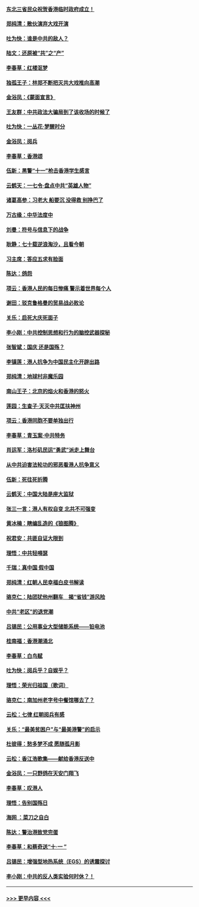 #### [东北三省民众祝贺香港临时政府成立！](../pages/nsc993/n11571215.md?t=10061144) 
#### [郑纯清：散伙演弃大戏开演](../pages/nsc993/n11570826.md?t=10061144) 
#### [吐为快：谁是中共的敌人？](../pages/nsc993/n11570817.md?t=10061144) 
#### [陆文：还原被“共”之“产”](../pages/nsc993/n11570798.md?t=10061144) 
#### [李春草：红楼沤梦](../pages/nsc993/n11569673.md?t=10061144) 
#### [独孤王子：林郑不断把灭共大戏推向高潮](../pages/nsc993/n11569381.md?t=10061144) 
#### [金浴凤：《蒙面宣言》](../pages/nsc993/n11569368.md?t=10061144) 
#### [王友群：中共政法大骗局到了该收场的时候了](../pages/nsc993/n11568940.md?t=10061144) 
#### [吐为快：一丛花‧梦醒时分](../pages/nsc993/n11567491.md?t=10061144) 
#### [金浴凤：阅兵](../pages/nsc993/n11567454.md?t=10061144) 
#### [李春草：香港颂](../pages/nsc993/n11567444.md?t=10061144) 
#### [伍新：黑警“十一”枪击香港学生感言](../pages/nsc993/n11567426.md?t=10061144) 
#### [云鹤天：一七令‧盘点中共“英雄人物”](../pages/nsc993/n11567091.md?t=10061144) 
#### [诸葛高参：习老大 船要沉 没得救 别挣巴了](../pages/nsc993/n11566976.md?t=10061144) 
#### [万古缘：中华法度中](../pages/nsc993/n11566726.md?t=10061144) 
#### [刘曼：符号与信息下的战争](../pages/nsc993/n11564655.md?t=10061144) 
#### [耿静：七十载逆浪淘沙，且看今朝](../pages/nsc993/n11564520.md?t=10061144) 
#### [习主席：答应五求有脸面](../pages/nsc993/n11563953.md?t=10061144) 
#### [陈达：鸽怨](../pages/nsc993/n11561879.md?t=10061144) 
#### [项云：香港人民的每日惨痛  警示着世界每个人](../pages/nsc993/n11559273.md?t=10061144) 
#### [谢田：驳克鲁格曼的贸易战必败论](../pages/nsc993/n11555840.md?t=10061144) 
#### [关乐：启死大庆死面子](../pages/nsc993/n11556823.md?t=10061144) 
#### [李小刚：中共控制思想和行为的脑控武器探秘](../pages/nsc993/n11556776.md?t=10061144) 
#### [张智斌：国庆  还是国殇？](../pages/nsc993/n11556617.md?t=10061144) 
#### [李镇莲：港人抗争为中国民主化开辟出路](../pages/nsc993/n11556570.md?t=10061144) 
#### [郑纯清：地球村非魔乐园](../pages/nsc993/n11555415.md?t=10061144) 
#### [南山王子：北京的焰火和香港的怒火](../pages/nsc993/n11555318.md?t=10061144) 
#### [莲园：生查子·天灭中共匡扶神州](../pages/nsc993/n11555302.md?t=10061144) 
#### [项云：香港同胞不要单独出行](../pages/nsc993/n11555276.md?t=10061144) 
#### [李春草：青玉案‧中共特务](../pages/nsc993/n11552356.md?t=10061144) 
#### [肖运军：洛杉矶民运“勇武”派走上舞台](../pages/nsc993/n11551595.md?t=10061144) 
#### [从中共迫害法轮功的邪恶看港人抗争意义](../pages/nsc993/n11540858.md?t=10061144) 
#### [伍新：死往死折腾](../pages/nsc993/n11550174.md?t=10061144) 
#### [云鹤天：中国大陆是座大监狱](../pages/nsc993/n11550155.md?t=10061144) 
#### [张三一言：港人有权自变 北共不可强变](../pages/nsc993/n11550132.md?t=10061144) 
#### [黄冰楠：瞎编乱造的《狼图腾》](../pages/nsc993/n11550082.md?t=10061144) 
#### [祝君安：共匪自证大限到](../pages/nsc993/n11550041.md?t=10061144) 
#### [理悟：中共轻嘚瑟](../pages/nsc993/n11547978.md?t=10061144) 
#### [千瑞：真中国 假中国](../pages/nsc993/n11547865.md?t=10061144) 
#### [郑纯清：红朝人民幸福白皮书解读](../pages/nsc993/n11547499.md?t=10061144) 
#### [骆克仁：陆团犹他州翻车　揭“省钱”游风险](../pages/nsc993/n11546977.md?t=10061144) 
#### [中共“老区”的退党潮](../pages/nsc993/n11545995.md?t=10061144) 
#### [吕锡民：公用事业大型储能系统——铅电池](../pages/nsc993/n11545701.md?t=10061144) 
#### [桂南福：香港潮涌北](../pages/nsc993/n11545682.md?t=10061144) 
#### [李春草：白鸟赋](../pages/nsc993/n11545663.md?t=10061144) 
#### [吐为快：阅兵乎？自娱乎？](../pages/nsc993/n11545625.md?t=10061144) 
#### [理悟：荣光归祖国（歌词）](../pages/nsc993/n11545616.md?t=10061144) 
#### [骆克仁：南加州老字号中餐馆哪去了？](../pages/nsc993/n11545120.md?t=10061144) 
#### [云松：七律 红朝阅兵有感](../pages/nsc993/n11542394.md?t=10061144) 
#### [关乐：“最美贫困户”与“最美港警”的启示](../pages/nsc993/n11542252.md?t=10061144) 
#### [杜彼得：愁多梦不成 愿随孤月影](../pages/nsc993/n11540296.md?t=10061144) 
#### [云松：香江浩歌集——献给香港反送中](../pages/nsc993/n11540149.md?t=10061144) 
#### [金浴凤：一只野鸽在天安门翔飞](../pages/nsc993/n11540280.md?t=10061144) 
#### [李春草：叹港人](../pages/nsc993/n11540119.md?t=10061144) 
#### [理悟：告别国殇日](../pages/nsc993/n11539610.md?t=10061144) 
#### [海网 ：菜刀之自白](../pages/nsc993/n11539597.md?t=10061144) 
#### [陈达：警治港致党完蛋](../pages/nsc993/n11538127.md?t=10061144) 
#### [李春草：和蔡奇送“十·一 ”](../pages/nsc993/n11537810.md?t=10061144) 
#### [吕锡民：增强型地热系统（EGS）的诱震探讨](../pages/nsc993/n11537765.md?t=10061144) 
#### [李小刚：中共的反人类实验何时休？！](../pages/nsc993/n11537669.md?t=10061144) 

----
#### [ >>> 更早内容 <<< ](../indexes/nsc993-earlier.md)

